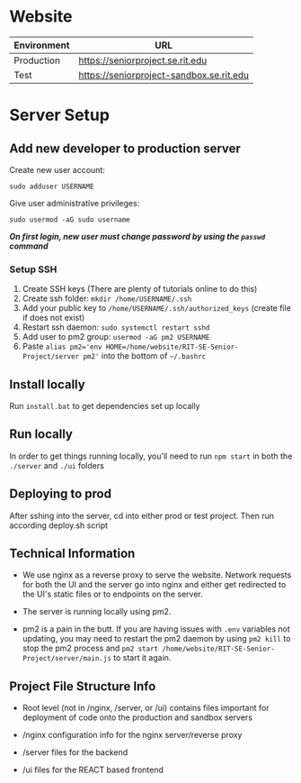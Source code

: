 # Website

| Environment | URL                                      |
|-------------|------------------------------------------|
| Production  | https://seniorproject.se.rit.edu         |
| Test        | https://seniorproject-sandbox.se.rit.edu |


# Server Setup

## Add new developer to production server

Create new user account:

```batch
sudo adduser USERNAME
```

Give user administrative privileges:

```batch
sudo usermod -aG sudo username
```

_**On first login, new user must change password by using the ``passwd`` command**_

### Setup SSH

1. Create SSH keys (There are plenty of tutorials online to do this)
2. Create ssh folder: ``mkdir /home/USERNAME/.ssh``
3. Add your public key to ``/home/USERNAME/.ssh/authorized_keys`` (create file if does not exist)
4. Restart ssh daemon: ``sudo systemctl restart sshd``
5. Add user to pm2 group: ``usermod -aG pm2 USERNAME``
6. Paste ``alias pm2='env HOME=/home/website/RIT-SE-Senior-Project/server pm2'`` into the bottom of ``~/.bashrc``

## Install locally

Run ``install.bat`` to get dependencies set up locally

## Run locally

In order to get things running locally, you'll need to run ``npm start`` in both the ``./server`` and ``./ui`` folders

## Deploying to prod

After sshing into the server, cd into either prod or test project. Then run according deploy.sh script

## Technical Information

* We use nginx as a reverse proxy to serve the website. Network requests for both the UI and the server go into nginx and either get redirected to the UI's static files or to endpoints on the server.

* The server is running locally using pm2.

* pm2 is a pain in the butt. If you are having issues with ``.env`` variables not updating, you may need to restart the pm2 daemon by using ``pm2 kill`` to stop the pm2 process and ``pm2 start /home/website/RIT-SE-Senior-Project/server/main.js`` to start it again.

## Project File Structure Info

* Root level (not in /nginx, /server, or /ui) contains files important for deployment of code onto the production and sandbox servers

* /nginx configuration info for the nginx server/reverse proxy

* /server files for the backend

* /ui files for the REACT based frontend
